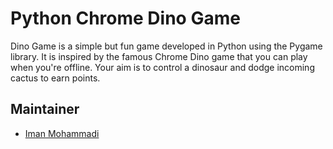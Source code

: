 # Python Chrome Dino Game

Dino Game is a simple but fun game developed in Python using the Pygame library. It is inspired by the famous Chrome Dino game that you can play when you're offline. Your aim is to control a dinosaur and dodge incoming cactus to earn points.



## Maintainer

- [Iman Mohammadi](https://github.com/Imanm02)

